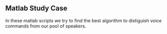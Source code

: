 Matlab Study Case
-----------------

In these matlab scripts we try to find the best algorithm to distiguish voice commands from our pool of speakers.
